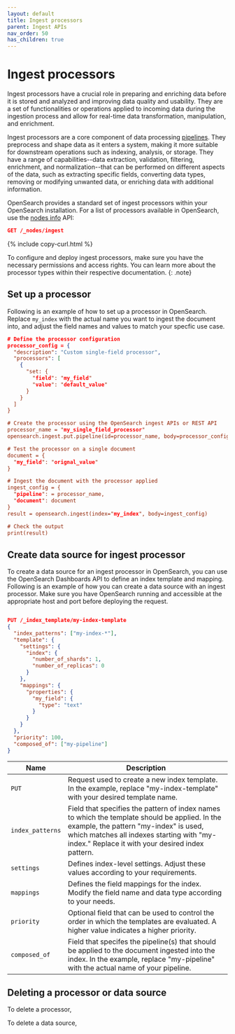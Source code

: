 ```yaml
---
layout: default
title: Ingest processors
parent: Ingest APIs
nav_order: 50
has_children: true
---
```


# Ingest processors

Ingest processors have a crucial role in preparing and enriching data before it is stored and analyzed and improving data quality and usability. They are a set of functionalities or operations applied to incoming data during the ingestion process and allow for real-time data transformation, manipulation, and enrichment. 

Ingest processors are a core component of data processing [pipelines]({{site.url}}{{site.baseurl}}/api-reference/ingest-apis/pipelines/). They preprocess and shape data as it enters a system, making it more suitable for downstream operations such as indexing, analysis, or storage. They have a range of capabilities--data extraction, validation, filtering, enrichment, and normalization--that can be performed on different aspects of the data, such as extracting specific fields, converting data types, removing or modifying unwanted data, or enriching data with additional information. 

OpenSearch provides a standard set of ingest processors within your OpenSearch installation. For a list of processors available in OpenSearch, use the [nodes info]({{site.url}}{{site.baseurl}}/api-reference/nodes-apis/nodes-info/) API:

```json
GET /_nodes/ingest
```
{% include copy-curl.html %}

To configure and deploy ingest processors, make sure you have the necessary permissions and access rights. You can learn more about the processor types within their respective documentation.
{: .note}

## Set up a processor

Following is an example of how to set up a processor in OpenSearch. Replace `my_index` with the actual name you want to ingest the document into, and adjust the field names and values to match your specfic use case. 

```json
# Define the processor configuration
processor_config = {
  "description": "Custom single-field processor", 
  "processors": [
    {
      "set: {
        "field": "my_field"
        "value": "default_value"
      }
    }
  ]
}

# Create the processor using the OpenSearch ingest APIs or REST API
processor_name = "my_single_field_processor"
opensearch.ingest.put.pipeline(id=processor_name, body=processor_config)

# Test the processor on a single document
document = {
  "my_field": "orignal_value"
}

# Ingest the document with the processor applied
ingest_config = {
  "pipeline": = processor_name,
  "document": document
}
result = opensearch.ingest(index="my_index", body=ingest_config)

# Check the output
print(result)
```

## Create data source for ingest processor

To create a data source for an ingest processor in OpenSearch, you can use the OpenSearch Dashboards API to define an index template and mapping. Following is an example of how you can create a data source with an ingest processor. Make sure you have OpenSearch running and accessible at the appropriate host and port before deploying the request.

```json

PUT /_index_template/my-index-template
{
  "index_patterns": ["my-index-*"],
  "template": {
    "settings": {
      "index": {
        "number_of_shards": 1,
        "number_of_replicas": 0
      }
    },
    "mappings": {
      "properties": {
        "my_field": {
          "type": "text"
        }
      }
    }
  },
  "priority": 100,
  "composed_of": ["my-pipeline"]
}
```

| Name | Description |
|------|-------------|
| `PUT` | Request used to create a new index template. In the example, replace "my-index-template" with your desired template name. |
| `index_patterns` | Field that specifies the pattern of index names to which the template should be applied. In the example, the pattern "my-index" is used, which matches all indexes starting with "my-index." Replace it with your desired index pattern. |
|`settings` | Defines index-level settings. Adjust these values according to your requirements. |
| `mappings` | Defines the field mappings for the index. Modify the field name and data type according to your needs. |
|`priority` | Optional field that can be used to control the order in which the templates are evaluated. A higher value indicates a higher priority. | 
| `composed_of` | Field that specifes the pipeline(s) that should be applied to the document ingested into the index. In the example, replace "my-pipeline" with the actual name of your pipeline. |

## Deleting a processor or data source

To delete a processor, <insert-how-to-text> 

<SME insert example code>

To delete a data source, <insert-how-to-text> 

<SME insert example code>


